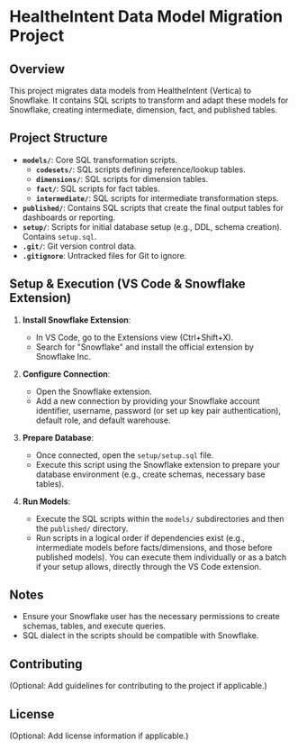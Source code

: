 # HealtheIntent Data Model Migration Project

## Overview

This project migrates data models from HealtheIntent (Vertica) to Snowflake. It contains SQL scripts to transform and adapt these models for Snowflake, creating intermediate, dimension, fact, and published tables.

## Project Structure

*   **`models/`**: Core SQL transformation scripts.
    *   **`codesets/`**: SQL scripts defining reference/lookup tables.
    *   **`dimensions/`**: SQL scripts for dimension tables.
    *   **`fact/`**: SQL scripts for fact tables.
    *   **`intermediate/`**: SQL scripts for intermediate transformation steps.
*   **`published/`**: Contains SQL scripts that create the final output tables for dashboards or reporting.
*   **`setup/`**: Scripts for initial database setup (e.g., DDL, schema creation). Contains `setup.sql`.
*   **`.git/`**: Git version control data.
*   **`.gitignore`**: Untracked files for Git to ignore.

## Setup & Execution (VS Code & Snowflake Extension)

1.  **Install Snowflake Extension**:
    *   In VS Code, go to the Extensions view (Ctrl+Shift+X).
    *   Search for "Snowflake" and install the official extension by Snowflake Inc.

2.  **Configure Connection**:
    *   Open the Snowflake extension.
    *   Add a new connection by providing your Snowflake account identifier, username, password (or set up key pair authentication), default role, and default warehouse.

3.  **Prepare Database**:
    *   Once connected, open the `setup/setup.sql` file.
    *   Execute this script using the Snowflake extension to prepare your database environment (e.g., create schemas, necessary base tables).

4.  **Run Models**:
    *   Execute the SQL scripts within the `models/` subdirectories and then the `published/` directory.
    *   Run scripts in a logical order if dependencies exist (e.g., intermediate models before facts/dimensions, and those before published models). You can execute them individually or as a batch if your setup allows, directly through the VS Code extension.

## Notes
*   Ensure your Snowflake user has the necessary permissions to create schemas, tables, and execute queries.
*   SQL dialect in the scripts should be compatible with Snowflake.

## Contributing

(Optional: Add guidelines for contributing to the project if applicable.)

## License

(Optional: Add license information if applicable.) 